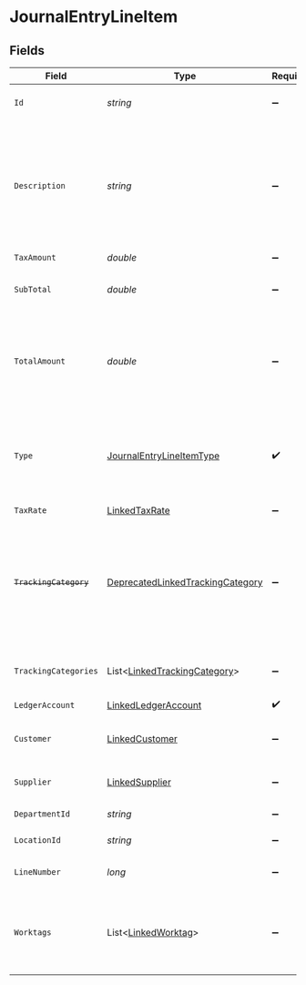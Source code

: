 # JournalEntryLineItem


## Fields

| Field                                                                                                                   | Type                                                                                                                    | Required                                                                                                                | Description                                                                                                             | Example                                                                                                                 |
| ----------------------------------------------------------------------------------------------------------------------- | ----------------------------------------------------------------------------------------------------------------------- | ----------------------------------------------------------------------------------------------------------------------- | ----------------------------------------------------------------------------------------------------------------------- | ----------------------------------------------------------------------------------------------------------------------- |
| `Id`                                                                                                                    | *string*                                                                                                                | :heavy_minus_sign:                                                                                                      | A unique identifier for an object.                                                                                      | 12345                                                                                                                   |
| `Description`                                                                                                           | *string*                                                                                                                | :heavy_minus_sign:                                                                                                      | User defined description                                                                                                | Model Y is a fully electric, mid-size SUV, with seating for up to seven, dual motor AWD and unparalleled protection.    |
| `TaxAmount`                                                                                                             | *double*                                                                                                                | :heavy_minus_sign:                                                                                                      | Tax amount                                                                                                              | 27500                                                                                                                   |
| `SubTotal`                                                                                                              | *double*                                                                                                                | :heavy_minus_sign:                                                                                                      | Sub-total amount, normally before tax.                                                                                  | 27500                                                                                                                   |
| `TotalAmount`                                                                                                           | *double*                                                                                                                | :heavy_minus_sign:                                                                                                      | Debit entries are considered positive, and credit entries are considered negative.                                      | 27500                                                                                                                   |
| `Type`                                                                                                                  | [JournalEntryLineItemType](../../Models/Components/JournalEntryLineItemType.md)                                         | :heavy_check_mark:                                                                                                      | Debit entries are considered positive, and credit entries are considered negative.                                      | debit                                                                                                                   |
| `TaxRate`                                                                                                               | [LinkedTaxRate](../../Models/Components/LinkedTaxRate.md)                                                               | :heavy_minus_sign:                                                                                                      | N/A                                                                                                                     |                                                                                                                         |
| ~~`TrackingCategory`~~                                                                                                  | [DeprecatedLinkedTrackingCategory](../../Models/Components/DeprecatedLinkedTrackingCategory.md)                         | :heavy_minus_sign:                                                                                                      | : warning: ** DEPRECATED **: This will be removed in a future release, please migrate away from it as soon as possible. |                                                                                                                         |
| `TrackingCategories`                                                                                                    | List<[LinkedTrackingCategory](../../Models/Components/LinkedTrackingCategory.md)>                                       | :heavy_minus_sign:                                                                                                      | A list of linked tracking categories.                                                                                   |                                                                                                                         |
| `LedgerAccount`                                                                                                         | [LinkedLedgerAccount](../../Models/Components/LinkedLedgerAccount.md)                                                   | :heavy_check_mark:                                                                                                      | N/A                                                                                                                     |                                                                                                                         |
| `Customer`                                                                                                              | [LinkedCustomer](../../Models/Components/LinkedCustomer.md)                                                             | :heavy_minus_sign:                                                                                                      | The customer this entity is linked to.                                                                                  |                                                                                                                         |
| `Supplier`                                                                                                              | [LinkedSupplier](../../Models/Components/LinkedSupplier.md)                                                             | :heavy_minus_sign:                                                                                                      | The supplier this entity is linked to.                                                                                  |                                                                                                                         |
| `DepartmentId`                                                                                                          | *string*                                                                                                                | :heavy_minus_sign:                                                                                                      | The ID of the department                                                                                                | 12345                                                                                                                   |
| `LocationId`                                                                                                            | *string*                                                                                                                | :heavy_minus_sign:                                                                                                      | The ID of the location                                                                                                  | 12345                                                                                                                   |
| `LineNumber`                                                                                                            | *long*                                                                                                                  | :heavy_minus_sign:                                                                                                      | Line number of the resource                                                                                             | 1                                                                                                                       |
| `Worktags`                                                                                                              | List<[LinkedWorktag](../../Models/Components/LinkedWorktag.md)>                                                         | :heavy_minus_sign:                                                                                                      | Worktags of the line item. This is currently only supported in Workday.                                                 |                                                                                                                         |